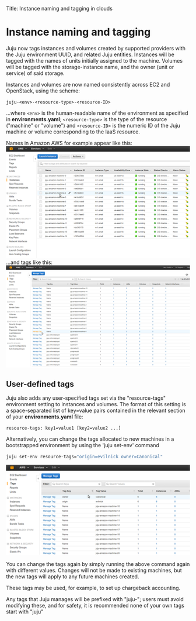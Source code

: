Title: Instance naming and tagging in clouds

# Instance naming and tagging
Juju now tags instances and volumes created by supported providers with the 
Juju environment UUID, and related Juju entities. Instances will be tagged with
the names of units initially assigned to the machine. Volumes will be tagged
with the storage-instance name, and the owner (unit or service) of said storage.


Instances and volumes are now named consistently across EC2 and OpenStack, 
using the scheme:

```no-highlight
juju-<env>-<resource-type>-<resource-ID>
```

...where `<env>` is the human-readable name of the environment as specified in 
**environments.yaml**; `<resource-type>` is the type of the resource ("machine" 
or "volume") and `<resource-ID>` is the numeric ID of the Juju machine or volume
corresponding to the IaaS resource.

Names in Amazon AWS for example appear like this:
![named instances in Amazon](../media/config-tagging-named.png)
...and tags like this:
![tagged instances in Amazon](../media/config-tagging-tagged.png)

## User-defined tags

Juju also adds any user-specified tags set via the "resource-tags" environment
setting to instances and volumes. The format of this setting is a
space-separated list of key=value pairs contained in the relevant section of
your **environments.yaml** file:

```no-highlight
resource-tags: key1=value1 [key2=value2 ...]
```

Alternatively, you can change the tags allocated to new machines in a 
bootstrapped environment by using the 'juju set-env' command

```bash
juju set-env resource-tags="origin=evilnick owner=Canonical"
```
![user tagged instances in Amazon](../media/config-tagging-user.png)

You can change the tags again by simply running the above command again with
different values. Changes will not be made to existing machines, but the 
new tags will apply to any future machines created.

These tags may be used, for example, to set up chargeback accounting.

Any tags that Juju manages will be prefixed with "juju-"; users must avoid
modifying these, and for safety, it is recommended none of your own tags start 
with "juju"

